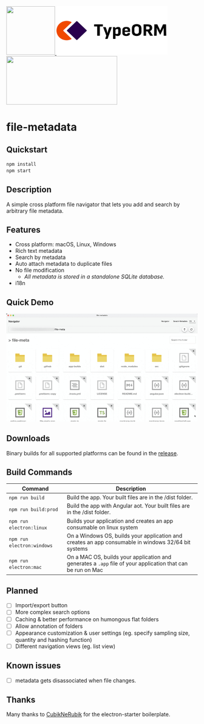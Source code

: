 <div>
  <a href="https://angular.io/">
    <img style="display: inline-block" src="https://angular.io/assets/images/logos/angular/angular.svg" width="128" height="128">
  </a>
  <a href="http://typeorm.io/">
    <img style="display: inline-block" src="https://github.com/typeorm/typeorm/raw/master/resources/logo_big.png" width="292" height="128">
  </a>
   <a href="https://electronjs.org/">
    <img style="display: inline-block" src="https://electronjs.org/images/electron-logo.svg" width="292" height="128">
  </a>
  <br>
</div>

# file-metadata

## Quickstart

```bash
npm install
npm start
```

## Description

A simple cross platform file navigator that lets you add and search by arbitrary file metadata.

## Features

- Cross platform: macOS, Linux, Windows
- Rich text metadata
- Search by metadata
- Auto attach metadata to duplicate files
- No file modification
  - _All metadata is stored in a standalone SQLite database._
- i18n

## Quick Demo

![demo-gif](./demo.gif)

## Downloads

Binary builds for all supported platforms can be found in the [release](https://github.com/kepelrs/file-meta/releases).

## Build Commands

| Command                    | Description                                                                                                 |
| -------------------------- | ----------------------------------------------------------------------------------------------------------- |
| `npm run build`            | Build the app. Your built files are in the /dist folder.                                                    |
| `npm run build:prod`       | Build the app with Angular aot. Your built files are in the /dist folder.                                   |
| `npm run electron:linux`   | Builds your application and creates an app consumable on linux system                                       |
| `npm run electron:windows` | On a Windows OS, builds your application and creates an app consumable in windows 32/64 bit systems         |
| `npm run electron:mac`     | On a MAC OS, builds your application and generates a `.app` file of your application that can be run on Mac |

## Planned

- [ ] Import/export button
- [ ] More complex search options
- [ ] Caching & better performance on humongous flat folders
- [ ] Allow annotation of folders
- [ ] Appearance customization & user settings (eg. specify sampling size, quantity and hashing function)
- [ ] Different navigation views (eg. list view)

## Known issues

- [ ] metadata gets disassociated when file changes.

## Thanks

Many thanks to [CubikNeRubik](https://github.com/CubikNeRubik/angular-electron-typeorm-starter.git) for the electron-starter boilerplate.
